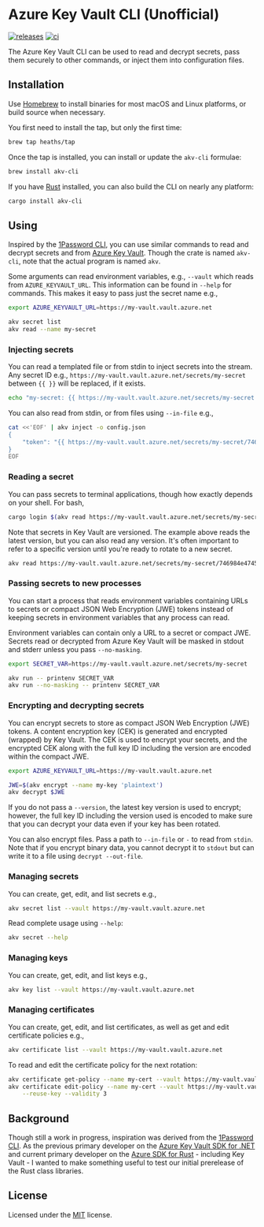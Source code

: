 # Azure Key Vault CLI (Unofficial)

[![releases](https://img.shields.io/github/v/release/heaths/akv-cli-rs.svg?logo=github)](https://github.com/heaths/akv-cli-rs/releases/latest)
[![ci](https://github.com/heaths/akv-cli-rs/actions/workflows/ci.yml/badge.svg?event=push)](https://github.com/heaths/akv-cli-rs/actions/workflows/ci.yml)

The Azure Key Vault CLI can be used to read and decrypt secrets, pass them securely to other commands, or inject them into configuration files.

## Installation

Use [Homebrew] to install binaries for most macOS and Linux platforms, or build source when necessary.

You first need to install the tap, but only the first time:

```bash
brew tap heaths/tap
```

Once the tap is installed, you can install or update the `akv-cli` formulae:

```bash
brew install akv-cli
```

If you have [Rust](https://www.rust-lang.org/tools/install) installed, you can also build the CLI on nearly any platform:

```bash
cargo install akv-cli
```

## Using

Inspired by the [1Password CLI], you can use similar commands to read and decrypt secrets and from [Azure Key Vault].
Though the crate is named `akv-cli`, note that the actual program is named `akv`.

Some arguments can read environment variables, e.g., `--vault` which reads from `AZURE_KEYVAULT_URL`.
This information can be found in `--help` for commands. This makes it easy to pass just the secret name e.g.,

```bash
export AZURE_KEYVAULT_URL=https://my-vault.vault.azure.net

akv secret list
akv read --name my-secret
```

### Injecting secrets

You can read a templated file or from stdin to inject secrets into the stream.
Any secret ID e.g., `https://my-vault.vault.azure.net/secrets/my-secret` between `{{ }}` will be replaced, if it exists.

```bash
echo "my-secret: {{ https://my-vault.vault.azure.net/secrets/my-secret }}" | akv inject
```

You can also read from stdin, or from files using `--in-file` e.g.,

```bash
cat <<'EOF' | akv inject -o config.json
{
    "token": "{{ https://my-vault.vault.azure.net/secrets/my-secret/746984e474594896aad9aff48aca0849 }}"
}
EOF
```

### Reading a secret

You can pass secrets to terminal applications, though how exactly depends on your shell. For bash,

```bash
cargo login $(akv read https://my-vault.vault.azure.net/secrets/my-secret)
```

Note that secrets in Key Vault are versioned. The example above reads the latest version, but you can also read any version.
It's often important to refer to a specific version until you're ready to rotate to a new secret.

```bash
akv read https://my-vault.vault.azure.net/secrets/my-secret/746984e474594896aad9aff48aca0849
```

### Passing secrets to new processes

You can start a process that reads environment variables containing URLs to secrets or compact JSON Web Encryption (JWE) tokens instead of keeping secrets in environment variables that any process can read.

Environment variables can contain only a URL to a secret or compact JWE.
Secrets read or decrypted from Azure Key Vault will be masked in stdout and stderr unless you pass `--no-masking`.

```bash
export SECRET_VAR=https://my-vault.vault.azure.net/secrets/my-secret

akv run -- printenv SECRET_VAR
akv run --no-masking -- printenv SECRET_VAR
```

### Encrypting and decrypting secrets

You can encrypt secrets to store as compact JSON Web Encryption (JWE) tokens.
A content encryption key (CEK) is generated and encrypted (wrapped) by Key Vault.
The CEK is used to encrypt your secrets, and the encrypted CEK along with the full key ID including the version
are encoded within the compact JWE.

```bash
export AZURE_KEYVAULT_URL=https://my-vault.vault.azure.net

JWE=$(akv encrypt --name my-key 'plaintext')
akv decrypt $JWE
```

If you do not pass a `--version`, the latest key version is used to encrypt; however,
the full key ID including the version used is encoded to make sure that you can decrypt your data
even if your key has been rotated.

You can also encrypt files. Pass a path to `--in-file` or `-` to read from `stdin`.
Note that if you encrypt binary data, you cannot decrypt it to `stdout` but can write it to a file using `decrypt --out-file`.

### Managing secrets

You can create, get, edit, and list secrets e.g.,

```bash
akv secret list --vault https://my-vault.vault.azure.net
```

Read complete usage using `--help`:

```bash
akv secret --help
```

### Managing keys

You can create, get, edit, and list keys e.g.,

```bash
akv key list --vault https://my-vault.vault.azure.net
```

### Managing certificates

You can create, get, edit, and list certificates, as well as get and edit certificate policies e.g.,

```bash
akv certificate list --vault https://my-vault.vault.azure.net
```

To read and edit the certificate policy for the next rotation:

```bash
akv certificate get-policy --name my-cert --vault https://my-vault.vault.azure.net
akv certificate edit-policy --name my-cert --vault https://my-vault.vault.azure.net \
    --reuse-key --validity 3
```

## Background

Though still a work in progress, inspiration was derived from the [1Password CLI].
As the previous primary developer on the [Azure Key Vault SDK for .NET](https://github.com/Azure/azure-sdk-for-net)
and current primary developer on the [Azure SDK for Rust](https://github.com/Azure/azure-sdk-for-rust) - including Key Vault -
I wanted to make something useful to test our initial prerelease of the Rust class libraries.

## License

Licensed under the [MIT](LICENSE.txt) license.

[1Password CLI]: https://developer.1password.com/docs/cli/
[Azure Key Vault]: https://azure.microsoft.com/products/key-vault/
[Homebrew]: https://brew.sh
